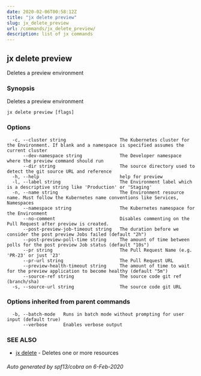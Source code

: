 ```yaml
---
date: 2020-02-06T00:58:12Z
title: "jx delete preview"
slug: jx_delete_preview
url: /commands/jx_delete_preview/
description: list of jx commands
---
```

## jx delete preview

Deletes a preview environment

### Synopsis

Deletes a preview environment

```
jx delete preview [flags]
```

### Options

```
  -c, --cluster string                    The Kubernetes cluster for the Environment. If blank and a namespace is specified assumes the current cluster
      --dev-namespace string              The Developer namespace where the preview command should run
      --dir string                        The source directory used to detect the git source URL and reference
  -h, --help                              help for preview
  -l, --label string                      The Environment label which is a descriptive string like 'Production' or 'Staging'
  -n, --name string                       The Environment resource name. Must follow the Kubernetes name conventions like Services, Namespaces
      --namespace string                  The Kubernetes namespace for the Environment
      --no-comment                        Disables commenting on the Pull Request after preview is created.
      --post-preview-job-timeout string   The duration before we consider the post preview Jobs failed (default "2h")
      --post-preview-poll-time string     The amount of time between polls for the post preview Job status (default "10s")
      --pr string                         The Pull Request Name (e.g. 'PR-23' or just '23'
      --pr-url string                     The Pull Request URL
      --preview-health-timeout string     The amount of time to wait for the preview application to become healthy (default "5m")
      --source-ref string                 The source code git ref (branch/sha)
  -s, --source-url string                 The source code git URL
```

### Options inherited from parent commands

```
  -b, --batch-mode   Runs in batch mode without prompting for user input (default true)
      --verbose      Enables verbose output
```

### SEE ALSO

* [jx delete](/commands/jx_delete/)	 - Deletes one or more resources

###### Auto generated by spf13/cobra on 6-Feb-2020
